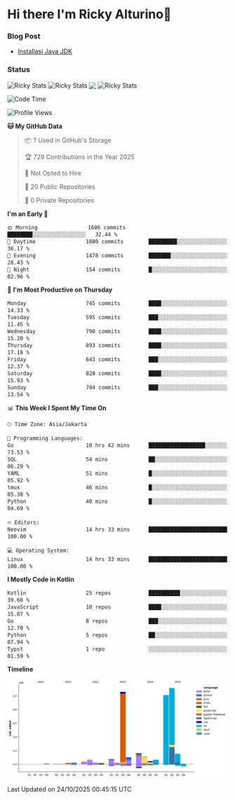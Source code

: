 # Hi there I'm Ricky Alturino👋

### Blog Post

<!-- BLOG-POST-LIST:START -->

- [Installasi Java JDK](https://onirutla.medium.com/installasi-java-jdk-ec701beeb5cb?source=rss-d9d81c918cc9------2)
<!-- BLOG-POST-LIST:END -->

### Status

<img align="center" alt="Ricky Stats" src="https://github-readme-stats.vercel.app/api?username=Alturino&theme=dark&show_icons=true&hide_border=false" />
<img align="center" alt="Ricky Stats" src="https://github-readme-stats.vercel.app/api/top-langs/?username=Alturino&theme=dark&show_icons=true&layout=compact"/>
<img align="center" width="640px" src="https://github-readme-stats.vercel.app/api/wakatime?username=Alturino&layout=compact&hide_border=true&theme=dark">
<img align="center" alt="Ricky Stats" src="https://leetcard.jacoblin.cool/alturino?border=0&radius=20&ext=activity"/>

<!--START_SECTION:waka-->
![Code Time](http://img.shields.io/badge/Code%20Time-1%2C490%20hrs%2027%20mins-blue)

![Profile Views](http://img.shields.io/badge/Profile%20Views-0-blue)

**🐱 My GitHub Data** 

> 📦 ? Used in GitHub's Storage 
 > 
> 🏆 729 Contributions in the Year 2025
 > 
> 🚫 Not Opted to Hire
 > 
> 📜 20 Public Repositories 
 > 
> 🔑 0 Private Repositories 
 > 
**I'm an Early 🐤** 

```text
🌞 Morning                1686 commits        ████████░░░░░░░░░░░░░░░░░   32.44 % 
🌆 Daytime                1880 commits        █████████░░░░░░░░░░░░░░░░   36.17 % 
🌃 Evening                1478 commits        ███████░░░░░░░░░░░░░░░░░░   28.43 % 
🌙 Night                  154 commits         █░░░░░░░░░░░░░░░░░░░░░░░░   02.96 % 
```
📅 **I'm Most Productive on Thursday** 

```text
Monday                   745 commits         ████░░░░░░░░░░░░░░░░░░░░░   14.33 % 
Tuesday                  595 commits         ███░░░░░░░░░░░░░░░░░░░░░░   11.45 % 
Wednesday                790 commits         ████░░░░░░░░░░░░░░░░░░░░░   15.20 % 
Thursday                 893 commits         ████░░░░░░░░░░░░░░░░░░░░░   17.18 % 
Friday                   643 commits         ███░░░░░░░░░░░░░░░░░░░░░░   12.37 % 
Saturday                 828 commits         ████░░░░░░░░░░░░░░░░░░░░░   15.93 % 
Sunday                   704 commits         ███░░░░░░░░░░░░░░░░░░░░░░   13.54 % 
```


📊 **This Week I Spent My Time On** 

```text
🕑︎ Time Zone: Asia/Jakarta

💬 Programming Languages: 
Go                       10 hrs 42 mins      ██████████████████░░░░░░░   73.53 % 
SQL                      54 mins             ██░░░░░░░░░░░░░░░░░░░░░░░   06.29 % 
YAML                     51 mins             █░░░░░░░░░░░░░░░░░░░░░░░░   05.92 % 
tmux                     46 mins             █░░░░░░░░░░░░░░░░░░░░░░░░   05.38 % 
Python                   40 mins             █░░░░░░░░░░░░░░░░░░░░░░░░   04.69 % 

🔥 Editors: 
Neovim                   14 hrs 33 mins      █████████████████████████   100.00 % 

💻 Operating System: 
Linux                    14 hrs 33 mins      █████████████████████████   100.00 % 
```

**I Mostly Code in Kotlin** 

```text
Kotlin                   25 repos            ██████████░░░░░░░░░░░░░░░   39.68 % 
JavaScript               10 repos            ████░░░░░░░░░░░░░░░░░░░░░   15.87 % 
Go                       8 repos             ███░░░░░░░░░░░░░░░░░░░░░░   12.70 % 
Python                   5 repos             ██░░░░░░░░░░░░░░░░░░░░░░░   07.94 % 
Typst                    1 repo              ░░░░░░░░░░░░░░░░░░░░░░░░░   01.59 % 
```



**Timeline**

![Lines of Code chart](https://raw.githubusercontent.com/Alturino/Alturino/main/assets/bar_graph.png)


 Last Updated on 24/10/2025 00:45:15 UTC
<!--END_SECTION:waka-->

